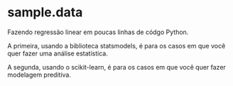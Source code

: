 # sample.data
Fazendo regressão linear em poucas linhas de códgo Python.

A primeira, usando a biblioteca statsmodels, é para os casos em que você quer fazer uma análise estatística.

A segunda, usando o scikit-learn, é para os casos em que você quer fazer modelagem preditiva.
